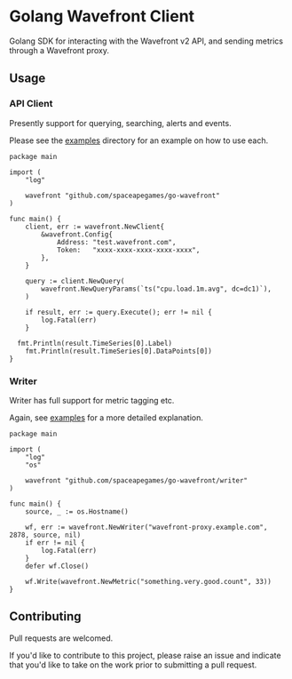 # Golang Wavefront Client

Golang SDK for interacting with the Wavefront v2 API, and sending metrics through a Wavefront proxy. 

## Usage 

### API Client
 
Presently support for querying, searching, alerts and events.

Please see the [examples](examples) directory for an example on how to use each.

```
package main

import (
    "log"

    wavefront "github.com/spaceapegames/go-wavefront"
)

func main() {
    client, err := wavefront.NewClient{
        &wavefront.Config{
            Address: "test.wavefront.com",
            Token:   "xxxx-xxxx-xxxx-xxxx-xxxx",
        },
    }

    query := client.NewQuery(
        wavefront.NewQueryParams(`ts("cpu.load.1m.avg", dc=dc1)`),
    )

    if result, err := query.Execute(); err != nil {
        log.Fatal(err)
    }

  fmt.Println(result.TimeSeries[0].Label)
    fmt.Println(result.TimeSeries[0].DataPoints[0])
}
```

### Writer

Writer has full support for metric tagging etc.

Again, see [examples](examples) for a more detailed explanation.

```
package main

import (
    "log"
    "os"

    wavefront "github.com/spaceapegames/go-wavefront/writer"
)

func main() {
    source, _ := os.Hostname()

    wf, err := wavefront.NewWriter("wavefront-proxy.example.com", 2878, source, nil)
    if err != nil {
        log.Fatal(err)
    }
    defer wf.Close()

    wf.Write(wavefront.NewMetric("something.very.good.count", 33))
}
```

## Contributing

Pull requests are welcomed. 

If you'd like to contribute to this project, please raise an issue and indicate that you'd like to take on the work prior to submitting a pull request. 
